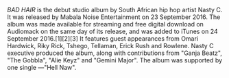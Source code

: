 _BAD HAIR_ is the debut studio album by South African hip hop artist Nasty C. It was released by Mabala Noise Entertainment on 23 September 2016. The album was made available for streaming and free digital download on Audiomack on the same day of its release, and was added to iTunes on 24 September 2016.[1][2][3] It features guest appearances from Omari Hardwick, Riky Rick, Tshego, Tellaman, Erick Rush and Rowlene. Nasty C executive produced the album, along with contributions from "Ganja Beatz", "The Gobbla", "Alie Keyz" and "Gemini Major". The album was supported by one single —"Hell Naw".
